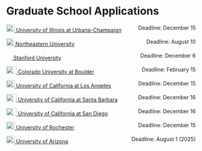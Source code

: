 # Graduate School Applications
<p style="text-align:left;"><img src="https://cdn.vox-cdn.com/thumbor/FGgViEqt2ML--Uxw1Pu6Gw4rV8o=/0x0:800x400/1200x800/filters:focal(336x136:464x264)/cdn.vox-cdn.com/uploads/chorus_image/image/56187479/DHNkdRfXoAEp2VD.0.jpg" width="22" height="20"><a href="https://choose.illinois.edu/apply/" target="_blank"> University of Illinois at Urbana-Champaign</a> <span style="float:right;"> Deadline:  December 15</span></p>
<p style="text-align:left;"><img src="https://clipground.com/images/northeastern-university-logo-clipart-2.png" width="20" height="20"><a href="https://enroll.northeastern.edu/apply/" target="_blank"> Northeastern University</a> <span style="float:right;"> Deadline:  August 10</span></p>
<p style="text-align:left;"><img src="https://logodownload.org/wp-content/uploads/2021/04/stanford-university-logo-3.png" width="15" height="20"><a href="https://applygrad.stanford.edu/portal/grad-app" target="_blank"> Stanford University</a> <span style="float:right;"> Deadline:  December 6</span></p>
<p style="text-align:left;"><img src="https://www.collegevaluesonline.com/wp-content/uploads/2018/11/Colorado_Buffaloes_logo.svg-1080x797.png" width="27" height="20"><a href="https://grad.apply.colorado.edu/apply/" target="_blank"> Colorado University at Boulder</a> <span style="float:right;"> Deadline:  February 15</span></p>
<p style="text-align:left;"><img src="https://i.pinimg.com/originals/b2/cd/bd/b2cdbdb3880c67e0ffdf3986864c7717.png" width="22" height="20"><a href="https://apply.grad.ucla.edu/portal/landing" target="_blank"> University of California at Los Angeles</a> <span style="float:right;"> Deadline:  December 15</span></p>
<p style="text-align:left;"><img src="https://cdn.usteamcolors.com/images/ncaa/division-1/uc-santa-barbara-gauchos-logo.png" width="27" height="20"><a href="https://www.graddiv.ucsb.edu/eapp/app/Index.aspx" target="_blank"> University of California at Santa Barbara</a> <span style="float:right;"> Deadline:  December 16</span></p> 
<p style="text-align:left;"><img src="https://swimswam.com/wp-content/uploads/2015/07/UCSD-UCSD-with-Trident-logo.jpg" width="27" height="20"><a href="https://connect.grad.ucsd.edu/apply/" target="_blank"> University of California at San Diego</a> <span style="float:right;"> Deadline:  December 16</span></p> 
<p style="text-align:left;"><img src="https://s3-us-west-2.amazonaws.com/asset.plexuss.com/college/logos/University_of_Rochester.png" width="22" height="20"><a href="https://apply.grad.rochester.edu/apply/" target="_blank"> University of Rochester</a> <span style="float:right;"> Deadline:  December 15</span></p> 
<p style="text-align:left;"><img src="https://www.healthcare-management-degree.net/wp-content/uploads/2019/05/University-of-Arizona-Logo.jpg" width="22" height="20"><a href="https://apply.grad.arizona.edu/users/index" target="_blank"> University of Arizona</a> <span style="float:right;"> Deadline:  August 1 (2025)</span></p> 
